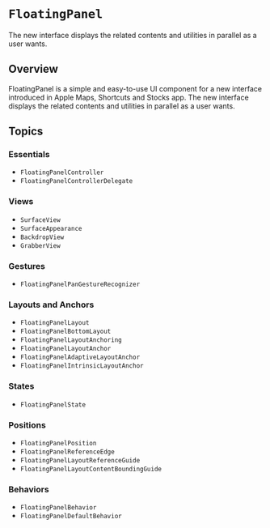 # ``FloatingPanel``

The new interface displays the related contents and utilities in parallel as a user wants.

## Overview

FloatingPanel is a simple and easy-to-use UI component for a new interface introduced in Apple Maps, Shortcuts and Stocks app.
The new interface displays the related contents and utilities in parallel as a user wants.


## Topics

### Essentials

- ``FloatingPanelController``
- ``FloatingPanelControllerDelegate``

### Views

- ``SurfaceView``
- ``SurfaceAppearance``
- ``BackdropView``
- ``GrabberView``

### Gestures

- ``FloatingPanelPanGestureRecognizer``

### Layouts and Anchors

- ``FloatingPanelLayout``
- ``FloatingPanelBottomLayout``
- ``FloatingPanelLayoutAnchoring``
- ``FloatingPanelLayoutAnchor``
- ``FloatingPanelAdaptiveLayoutAnchor``
- ``FloatingPanelIntrinsicLayoutAnchor``

### States

- ``FloatingPanelState``

### Positions

- ``FloatingPanelPosition``
- ``FloatingPanelReferenceEdge``
- ``FloatingPanelLayoutReferenceGuide``
- ``FloatingPanelLayoutContentBoundingGuide``

### Behaviors

- ``FloatingPanelBehavior``
- ``FloatingPanelDefaultBehavior``
